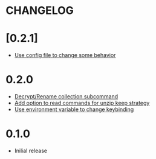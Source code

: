 # CHANGELOG

# [0.2.1]
- [Use config file to change some behavior](https://github.com/EruEri/oyomu/pull/5)

# 0.2.0
- [Decrypt/Rename collection subcommand](https://github.com/EruEri/oyomu/pull/3)
- [Add option to read commands for unzip keep strategy](https://github.com/EruEri/oyomu/pull/2)
- [Use environment variable to change keybinding ](https://github.com/EruEri/oyomu/pull/1)

# 0.1.0
- Inilial release